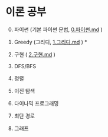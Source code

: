 # 이론 공부

0. 파이썬 (기본 파이썬 문법, [0.파이썬.md](./0.파이썬.md) )

1. Greedy (그리디,  [1.그리디.md](./1.그리디.md) )
   * 
2. 구현 ( [2.구현.md](./2.구현.md) )
3. DFS/BFS
4. 정렬
5. 이진 탐색
6. 다이나믹 프로그래밍
7. 최단 경로
8. 그래프

